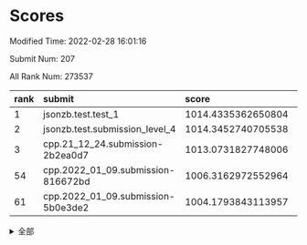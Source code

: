 # Scores

Modified Time: 2022-02-28 16:01:16

Submit Num: 207

All Rank Num: 273537

| rank |               submit               |       score        |       sigma        | pk_num |
| :--- | :--------------------------------- | :----------------- | :----------------- | :----- |
| 1    | jsonzb.test.test_1                 | 1014.4335362650804 | 0.8265132009976274 | 5290   |
| 2    | jsonzb.test.submission_level_4     | 1014.3452740705538 | 0.8303471137186068 | 5287   |
| 3    | cpp.21_12_24.submission-2b2ea0d7   | 1013.0731827748006 | 0.7902264653549349 | 5282   |
| 54   | cpp.2022_01_09.submission-816672bd | 1006.3162972552964 | 0.7278745492210662 | 5286   |
| 61   | cpp.2022_01_09.submission-5b0e3de2 | 1004.1793843113957 | 0.715691604232845  | 5286   |


<details>
<summary>全部</summary>

| rank |                 submit                 |       score        |       sigma        | pk_num |
| :--- | :------------------------------------- | :----------------- | :----------------- | :----- |
| 1    | jsonzb.test.test_1                     | 1014.4335362650804 | 0.8265132009976274 | 5290   |
| 2    | jsonzb.test.submission_level_4         | 1014.3452740705538 | 0.8303471137186068 | 5287   |
| 3    | cpp.21_12_24.submission-2b2ea0d7       | 1013.0731827748006 | 0.7902264653549349 | 5282   |
| 4    | gobigger.level_3.submission_level_3_28 | 1011.7607822315447 | 0.7617828583178105 | 5285   |
| 5    | gobigger.level_3.submission_level_3_5  | 1011.5072845382277 | 0.7845229324236886 | 5287   |
| 6    | gobigger.level_3.submission_level_3_19 | 1011.4813979756808 | 0.7687963268084069 | 5289   |
| 7    | gobigger.level_3.submission_level_3_22 | 1011.4368356715725 | 0.7638672410631924 | 5291   |
| 8    | gobigger.level_3.submission_level_3_42 | 1011.3685042967502 | 0.7562530066605623 | 5285   |
| 9    | gobigger.level_3.submission_level_3_29 | 1010.9451492823156 | 0.7598227871388061 | 5282   |
| 10   | gobigger.level_3.submission_level_3_39 | 1010.9189148228069 | 0.7628597603957263 | 5282   |
| 11   | gobigger.level_3.submission_level_3_40 | 1010.9129888770963 | 0.7588714073068168 | 5280   |
| 12   | gobigger.level_3.submission_level_3_24 | 1010.8620438730384 | 0.7491941845646498 | 5283   |
| 13   | gobigger.level_3.submission_level_3_25 | 1010.7990226279113 | 0.7621186602974148 | 5286   |
| 14   | gobigger.level_3.submission_level_3_4  | 1010.7035158598881 | 0.7409758194128958 | 5289   |
| 15   | gobigger.level_3.submission_level_3_11 | 1010.66504825862   | 0.7691412058639984 | 5285   |
| 16   | gobigger.level_3.submission_level_3_36 | 1010.6163691953637 | 0.7863513298704063 | 5280   |
| 17   | gobigger.level_3.submission_level_3_15 | 1010.5904018743656 | 0.7748770877906621 | 5291   |
| 18   | gobigger.level_3.submission_level_3_0  | 1010.5854317478215 | 0.7506939549285203 | 5285   |
| 19   | gobigger.level_3.submission_level_3_33 | 1010.58038585388   | 0.7655190504511407 | 5285   |
| 20   | gobigger.level_3.submission_level_3_30 | 1010.5701114061671 | 0.7662521340698601 | 5286   |
| 21   | gobigger.level_3.submission_level_3_23 | 1010.4882190847164 | 0.7639211906434036 | 5284   |
| 22   | gobigger.level_3.submission_level_3_38 | 1010.3935804311849 | 0.754837102678728  | 5289   |
| 23   | gobigger.level_3.submission_level_3_3  | 1010.3700860934595 | 0.7543317503245249 | 5288   |
| 24   | gobigger.level_3.submission_level_3_34 | 1010.2594479970625 | 0.7407365506057971 | 5284   |
| 25   | gobigger.level_3.submission_level_3_8  | 1010.185477411787  | 0.7908750383596097 | 5286   |
| 26   | gobigger.level_3.submission_level_3_37 | 1010.159745988031  | 0.7627819276367441 | 5284   |
| 27   | gobigger.level_3.submission_level_3_12 | 1010.097342566939  | 0.7412026718914052 | 5285   |
| 28   | gobigger.level_3.submission_level_3_31 | 1010.0562016851096 | 0.7687224469372098 | 5282   |
| 29   | gobigger.level_3.submission_level_3_17 | 1010.0010587044367 | 0.7629903245266917 | 5287   |
| 30   | gobigger.level_3.submission_level_3_20 | 1009.9933846727405 | 0.7650319294879758 | 5285   |
| 31   | gobigger.level_3.submission_level_3_14 | 1009.9543606100846 | 0.7760448957972488 | 5287   |
| 32   | gobigger.level_3.submission_level_3_26 | 1009.8800366474774 | 0.7464765177091675 | 5285   |
| 33   | gobigger.level_3.submission_level_3_44 | 1009.8427208744117 | 0.7619100065864828 | 5279   |
| 34   | gobigger.level_3.submission_level_3_16 | 1009.8286773572119 | 0.7514592760989639 | 5286   |
| 35   | gobigger.level_3.submission_level_3_13 | 1009.7211161638176 | 0.7457607812388227 | 5290   |
| 36   | gobigger.level_3.submission_level_3_48 | 1009.6819651547761 | 0.7501481443564453 | 5282   |
| 37   | gobigger.level_3.submission_level_3_49 | 1009.6577936788901 | 0.7525134294312836 | 5289   |
| 38   | gobigger.level_3.submission_level_3_2  | 1009.6363833326504 | 0.7684595349923796 | 5286   |
| 39   | gobigger.level_3.submission_level_3_46 | 1009.6203189754185 | 0.7519504189284404 | 5282   |
| 40   | gobigger.level_3.submission_level_3_41 | 1009.5950140299027 | 0.7346737871137887 | 5287   |
| 41   | gobigger.level_3.submission_level_3_18 | 1009.5639679824773 | 0.767415544337675  | 5287   |
| 42   | gobigger.level_3.submission_level_3_1  | 1009.5076138768053 | 0.7886977573033838 | 5288   |
| 43   | gobigger.level_3.submission_level_3_45 | 1009.5011925440037 | 0.7495814275639644 | 5287   |
| 44   | gobigger.level_3.submission_level_3_35 | 1009.4395778695149 | 0.7576358080193977 | 5285   |
| 45   | gobigger.level_3.submission_level_3_6  | 1009.0863726463687 | 0.7437780908636579 | 5281   |
| 46   | gobigger.level_3.submission_level_3_10 | 1008.9313654547468 | 0.7244639385471066 | 5287   |
| 47   | gobigger.level_3.submission_level_3_32 | 1008.8105270313927 | 0.7666386830953077 | 5286   |
| 48   | gobigger.level_3.submission_level_3_9  | 1008.6924899388788 | 0.731323666382693  | 5287   |
| 49   | gobigger.level_3.submission_level_3_47 | 1008.5958513713957 | 0.7688295706379417 | 5282   |
| 50   | gobigger.level_3.submission_level_3_43 | 1008.4584082977652 | 0.7664629876424917 | 5287   |
| 51   | gobigger.level_3.submission_level_3_7  | 1008.4577600473863 | 0.7537584891490416 | 5282   |
| 52   | gobigger.level_3.submission_level_3_21 | 1008.4149181333754 | 0.7418381896494164 | 5285   |
| 53   | gobigger.level_3.submission_level_3_27 | 1007.8727112380149 | 0.738556143507101  | 5288   |
| 54   | cpp.2022_01_09.submission-816672bd     | 1006.3162972552964 | 0.7278745492210662 | 5286   |
| 55   | gobigger.level_1.submission_level_1_23 | 1005.0350284740975 | 0.7255189849958156 | 5285   |
| 56   | gobigger.level_1.submission_level_1_39 | 1004.8012823543211 | 0.7094858451441601 | 5286   |
| 57   | gobigger.level_1.submission_level_1_35 | 1004.5796557357309 | 0.7145279352374451 | 5286   |
| 58   | gobigger.level_1.submission_level_1_36 | 1004.564360934229  | 0.7247089328237324 | 5287   |
| 59   | gobigger.level_1.submission_level_1_25 | 1004.4968848131851 | 0.7221779650014286 | 5293   |
| 60   | gobigger.level_1.submission_level_1_8  | 1004.2739595450224 | 0.7096840761399209 | 5285   |
| 61   | cpp.2022_01_09.submission-5b0e3de2     | 1004.1793843113957 | 0.715691604232845  | 5286   |
| 62   | gobigger.level_1.submission_level_1_32 | 1004.1713375348834 | 0.7311957796121787 | 5289   |
| 63   | gobigger.level_1.submission_level_1_5  | 1004.0867924412915 | 0.7143937575193515 | 5288   |
| 64   | gobigger.level_1.submission_level_1_47 | 1004.000125387006  | 0.711401034385716  | 5284   |
| 65   | gobigger.level_1.submission_level_1_43 | 1003.9794011805213 | 0.7211732576756644 | 5281   |
| 66   | gobigger.level_1.submission_level_1_29 | 1003.9558634275456 | 0.7180936890030828 | 5289   |
| 67   | gobigger.level_1.submission_level_1_49 | 1003.9454022211308 | 0.718692084699986  | 5285   |
| 68   | gobigger.level_1.submission_level_1_46 | 1003.8836767583792 | 0.722069264591239  | 5288   |
| 69   | gobigger.level_1.submission_level_1_19 | 1003.881135190594  | 0.7202183739810681 | 5289   |
| 70   | gobigger.level_1.submission_level_1_33 | 1003.8287523433131 | 0.7138808468262743 | 5281   |
| 71   | gobigger.level_1.submission_level_1_14 | 1003.7504010822779 | 0.7281986821433525 | 5287   |
| 72   | gobigger.level_1.submission_level_1_45 | 1003.7238469963675 | 0.7236024826284342 | 5284   |
| 73   | gobigger.level_1.submission_level_1_17 | 1003.6902839868452 | 0.724359727324706  | 5287   |
| 74   | gobigger.level_1.submission_level_1_38 | 1003.6550160627816 | 0.7135663566512782 | 5288   |
| 75   | gobigger.level_1.submission_level_1_7  | 1003.6333698127643 | 0.7251278669568081 | 5286   |
| 76   | gobigger.level_1.submission_level_1_40 | 1003.5929361152996 | 0.7277715252733141 | 5284   |
| 77   | gobigger.level_1.submission_level_1_44 | 1003.5768522481109 | 0.7246244372493412 | 5285   |
| 78   | gobigger.level_1.submission_level_1_10 | 1003.5427745794557 | 0.7189675887271764 | 5288   |
| 79   | gobigger.level_1.submission_level_1_6  | 1003.4558066502317 | 0.7256009920843695 | 5289   |
| 80   | gobigger.level_1.submission_level_1_12 | 1003.4490927828816 | 0.718287731897067  | 5283   |
| 81   | gobigger.level_1.submission_level_1_22 | 1003.4451259138284 | 0.7205957742203717 | 5289   |
| 82   | gobigger.level_1.submission_level_1_27 | 1003.3504257689253 | 0.7197638115596481 | 5279   |
| 83   | gobigger.level_1.submission_level_1_18 | 1003.2833293684354 | 0.7140951135231486 | 5285   |
| 84   | gobigger.level_1.submission_level_1_13 | 1003.2737356927846 | 0.7244158061660944 | 5291   |
| 85   | gobigger.level_1.submission_level_1_2  | 1003.2480019810351 | 0.7269935900836542 | 5283   |
| 86   | gobigger.level_1.submission_level_1_24 | 1003.2062306180554 | 0.7132207679105178 | 5288   |
| 87   | gobigger.level_1.submission_level_1_31 | 1003.1927676112996 | 0.7192738433599103 | 5287   |
| 88   | gobigger.level_1.submission_level_1_34 | 1003.1733132625161 | 0.7127711993638587 | 5287   |
| 89   | gobigger.level_1.submission_level_1_21 | 1003.1731294512339 | 0.7312601143686212 | 5289   |
| 90   | gobigger.level_1.submission_level_1_0  | 1003.156831131611  | 0.7159382762054273 | 5282   |
| 91   | gobigger.level_1.submission_level_1_11 | 1003.0512056135062 | 0.7118116730247792 | 5287   |
| 92   | gobigger.level_1.submission_level_1_1  | 1002.9301996142523 | 0.7126028052798287 | 5285   |
| 93   | gobigger.level_1.submission_level_1_3  | 1002.8694935476354 | 0.72259389115982   | 5284   |
| 94   | gobigger.level_1.submission_level_1_42 | 1002.7349624293824 | 0.7251961012419217 | 5282   |
| 95   | gobigger.level_1.submission_level_1_26 | 1002.6937232786693 | 0.7252088699873848 | 5290   |
| 96   | gobigger.level_1.submission_level_1_20 | 1002.6024723597269 | 0.7258230966232163 | 5283   |
| 97   | gobigger.level_1.submission_level_1_9  | 1002.6016140852325 | 0.7192054299131011 | 5281   |
| 98   | gobigger.level_1.submission_level_1_37 | 1002.5499704510237 | 0.7267887413307768 | 5289   |
| 99   | gobigger.level_1.submission_level_1_48 | 1002.4254728713572 | 0.716802107143381  | 5283   |
| 100  | gobigger.level_1.submission_level_1_30 | 1002.3693291459107 | 0.7038244950624821 | 5287   |
| 101  | gobigger.level_1.submission_level_1_15 | 1002.1808862765824 | 0.7196616010234509 | 5288   |
| 102  | gobigger.level_1.submission_level_1_16 | 1002.0932102569643 | 0.7102126738062575 | 5284   |
| 103  | gobigger.level_1.submission_level_1_28 | 1002.0708826967556 | 0.7193824645413186 | 5283   |
| 104  | gobigger.level_1.submission_level_1_4  | 1001.8789358703588 | 0.7179981020142265 | 5286   |
| 105  | gobigger.level_1.submission_level_1_41 | 1001.7595851150547 | 0.7075015008199405 | 5285   |
| 106  | gobigger.random.submission_random_45   | 997.267374245738   | 0.7075728367202346 | 5282   |
| 107  | gobigger.random.submission_random_40   | 997.0188331456326  | 0.707612776376548  | 5288   |
| 108  | gobigger.random.submission_random_1    | 997.0069409351639  | 0.7052330966733742 | 5285   |
| 109  | gobigger.random.submission_random_12   | 996.9512052731682  | 0.7135115830127484 | 5287   |
| 110  | gobigger.random.submission_random_20   | 996.9211544048139  | 0.7138235125190742 | 5284   |
| 111  | gobigger.random.submission_random_16   | 996.8640293030572  | 0.7149446613972228 | 5285   |
| 112  | gobigger.random.submission_random_22   | 996.7966669778201  | 0.7064852848027695 | 5280   |
| 113  | gobigger.random.submission_random_5    | 996.7166509199963  | 0.7195605902641817 | 5288   |
| 114  | gobigger.random.submission_random_35   | 996.5213283764062  | 0.7032397071824543 | 5281   |
| 115  | gobigger.random.submission_random_18   | 996.498243685778   | 0.7055448692911045 | 5286   |
| 116  | gobigger.random.submission_random_24   | 996.4929003654847  | 0.6968117638465273 | 5291   |
| 117  | gobigger.random.submission_random_8    | 996.473701814776   | 0.7159093234024401 | 5282   |
| 118  | gobigger.random.submission_random_15   | 996.472010142324   | 0.7183822062625256 | 5283   |
| 119  | gobigger.random.submission_random_2    | 996.4536672218272  | 0.7094114621251578 | 5285   |
| 120  | gobigger.random.submission_random_49   | 996.3786302972957  | 0.7071110944874297 | 5285   |
| 121  | gobigger.random.submission_random_43   | 996.3658438023169  | 0.6960983119893072 | 5285   |
| 122  | gobigger.random.submission_random_36   | 996.327444176541   | 0.7306985837173124 | 5284   |
| 123  | gobigger.random.submission_random_38   | 996.2713882452625  | 0.715336753496357  | 5288   |
| 124  | gobigger.random.submission_random_10   | 996.2449314843301  | 0.6989613817599577 | 5288   |
| 125  | gobigger.random.submission_random_31   | 996.2267200283553  | 0.7179592203096739 | 5284   |
| 126  | gobigger.random.submission_random_26   | 996.207460232647   | 0.7072851018863106 | 5284   |
| 127  | gobigger.random.submission_random_41   | 996.1535432343585  | 0.7193745612648607 | 5286   |
| 128  | gobigger.random.submission_random_9    | 996.0896239217079  | 0.6980278009270174 | 5289   |
| 129  | gobigger.random.submission_random_27   | 996.0879921683676  | 0.698838323479033  | 5283   |
| 130  | gobigger.random.submission_random_42   | 996.0815060482904  | 0.6973711090875815 | 5284   |
| 131  | gobigger.random.submission_random_13   | 996.0543994851388  | 0.7260718017301774 | 5285   |
| 132  | gobigger.random.submission_random_32   | 996.0278395394536  | 0.7037001201272461 | 5288   |
| 133  | gobigger.random.submission_random_25   | 995.939867851215   | 0.7105525942296946 | 5288   |
| 134  | gobigger.random.submission_random_28   | 995.9355986407196  | 0.7172739079468579 | 5285   |
| 135  | gobigger.random.submission_random_21   | 995.8389422592705  | 0.7082139410400685 | 5287   |
| 136  | gobigger.random.submission_random_48   | 995.827070282893   | 0.7111692121761859 | 5282   |
| 137  | gobigger.random.submission_random_3    | 995.6660811032692  | 0.7180770350636391 | 5285   |
| 138  | gobigger.random.submission_random_17   | 995.5965570246794  | 0.7272401174240984 | 5286   |
| 139  | gobigger.random.submission_random_33   | 995.5186313359392  | 0.7005034056535376 | 5282   |
| 140  | gobigger.random.submission_random_23   | 995.474330856949   | 0.7088202452721084 | 5288   |
| 141  | gobigger.random.submission_random_37   | 995.473812334576   | 0.6977900346087829 | 5288   |
| 142  | gobigger.random.submission_random_29   | 995.4462516157788  | 0.7391026682593853 | 5291   |
| 143  | gobigger.random.submission_random_44   | 995.353061487086   | 0.7023281797841273 | 5285   |
| 144  | gobigger.random.submission_random_39   | 995.3417128912257  | 0.715166225573481  | 5285   |
| 145  | gobigger.random.submission_random_34   | 995.3100941856535  | 0.7141817390617798 | 5287   |
| 146  | gobigger.random.submission_random_46   | 995.30595929269    | 0.7089612871017138 | 5285   |
| 147  | gobigger.random.submission_random_7    | 995.2622317794982  | 0.7034778465407087 | 5288   |
| 148  | gobigger.random.submission_random_47   | 995.1601399796259  | 0.699808583191373  | 5284   |
| 149  | gobigger.random.submission_random_19   | 995.1582103768849  | 0.7194283174804954 | 5286   |
| 150  | gobigger.random.submission_random_30   | 995.1492211687407  | 0.7159432771241278 | 5287   |
| 151  | gobigger.random.submission_random_0    | 995.033185675373   | 0.7101603443516203 | 5282   |
| 152  | gobigger.random.submission_random_11   | 995.0235793948591  | 0.7228746462780871 | 5281   |
| 153  | gobigger.random.submission_random_4    | 994.8141087480451  | 0.719686215640175  | 5285   |
| 154  | gobigger.random.submission_random_14   | 994.6699051186052  | 0.7078012475907688 | 5285   |
| 155  | gobigger.random.submission_random_6    | 994.6342202961558  | 0.7193421065421205 | 5286   |
| 156  | gobigger.level_2.submission_level_2_20 | 993.4414902995576  | 0.7375549901090622 | 5290   |
| 157  | gobigger.level_2.submission_level_2_37 | 993.4129076545988  | 0.7132188309360925 | 5289   |
| 158  | gobigger.level_2.submission_level_2_18 | 993.2435654680488  | 0.7429125717843553 | 5284   |
| 159  | gobigger.level_2.submission_level_2_34 | 993.2215778773705  | 0.7428629845168219 | 5286   |
| 160  | gobigger.level_2.submission_level_2_27 | 993.0254616044014  | 0.7604092426392088 | 5287   |
| 161  | gobigger.level_2.submission_level_2_46 | 992.8740956632453  | 0.7313172277624566 | 5287   |
| 162  | gobigger.level_2.submission_level_2_33 | 992.8236584878649  | 0.7276781966298599 | 5286   |
| 163  | gobigger.level_2.submission_level_2_21 | 992.7932650099697  | 0.7277942776503262 | 5289   |
| 164  | gobigger.level_2.submission_level_2_1  | 992.7238732222613  | 0.7512201197953885 | 5283   |
| 165  | gobigger.level_2.submission_level_2_43 | 992.6688177225085  | 0.7336820977593528 | 5283   |
| 166  | gobigger.level_2.submission_level_2_11 | 992.608602758576   | 0.7478825672225964 | 5288   |
| 167  | gobigger.level_2.submission_level_2_38 | 992.5564689696159  | 0.7583517062765047 | 5289   |
| 168  | gobigger.level_2.submission_level_2_48 | 992.4068967804213  | 0.7707045559499166 | 5287   |
| 169  | gobigger.level_2.submission_level_2_28 | 992.3711657567956  | 0.7395527812500688 | 5288   |
| 170  | gobigger.level_2.submission_level_2_32 | 992.267767886336   | 0.7524388724977804 | 5283   |
| 171  | gobigger.level_2.submission_level_2_24 | 992.2602705256111  | 0.7391629839323697 | 5294   |
| 172  | gobigger.level_2.submission_level_2_40 | 992.2543007670458  | 0.7384645968589828 | 5290   |
| 173  | gobigger.level_2.submission_level_2_22 | 992.2321129237024  | 0.7343034797870555 | 5288   |
| 174  | gobigger.level_2.submission_level_2_16 | 992.225503966756   | 0.7587185465989628 | 5288   |
| 175  | gobigger.level_2.submission_level_2_31 | 992.2066348113303  | 0.7502021200690252 | 5285   |
| 176  | gobigger.level_2.submission_level_2_49 | 992.1911032300658  | 0.7389556434150264 | 5283   |
| 177  | gobigger.level_2.submission_level_2_5  | 992.1675062554161  | 0.7381587592924981 | 5286   |
| 178  | gobigger.level_2.submission_level_2_17 | 991.9529880295263  | 0.7559076647939089 | 5290   |
| 179  | gobigger.level_2.submission_level_2_19 | 991.9166835102088  | 0.7361044619536803 | 5281   |
| 180  | gobigger.level_2.submission_level_2_25 | 991.8766679916303  | 0.7461070279985031 | 5287   |
| 181  | gobigger.level_2.submission_level_2_6  | 991.8068326705053  | 0.7495375136419894 | 5289   |
| 182  | gobigger.level_2.submission_level_2_47 | 991.7806276146275  | 0.7436018459196904 | 5292   |
| 183  | gobigger.level_2.submission_level_2_42 | 991.7416411801817  | 0.7404907747432389 | 5288   |
| 184  | gobigger.level_2.submission_level_2_15 | 991.7310829630518  | 0.7620511661623538 | 5284   |
| 185  | gobigger.level_2.submission_level_2_3  | 991.6443256273269  | 0.7615818901531537 | 5286   |
| 186  | gobigger.level_2.submission_level_2_44 | 991.6000742454022  | 0.7488683241135927 | 5283   |
| 187  | gobigger.level_2.submission_level_2_14 | 991.5999251186078  | 0.7328533914338834 | 5284   |
| 188  | gobigger.level_2.submission_level_2_29 | 991.5951973805954  | 0.7429413120477872 | 5280   |
| 189  | gobigger.level_2.submission_level_2_7  | 991.4984479884395  | 0.7401897104515129 | 5288   |
| 190  | gobigger.level_2.submission_level_2_30 | 991.4870605967378  | 0.7386927153122038 | 5283   |
| 191  | gobigger.level_2.submission_level_2_12 | 991.4588452280481  | 0.7461475067911014 | 5287   |
| 192  | gobigger.level_2.submission_level_2_13 | 991.4161198274135  | 0.7492759480590527 | 5284   |
| 193  | gobigger.level_2.submission_level_2_41 | 991.4040497362299  | 0.7540229883900373 | 5284   |
| 194  | gobigger.level_2.submission_level_2_35 | 991.3877560743475  | 0.7604026498408869 | 5280   |
| 195  | gobigger.level_2.submission_level_2_23 | 991.3190823279965  | 0.7603198353928403 | 5293   |
| 196  | gobigger.level_2.submission_level_2_10 | 991.2938328982209  | 0.7469167615395695 | 5286   |
| 197  | gobigger.level_2.submission_level_2_2  | 991.0954748650881  | 0.7665068790168574 | 5284   |
| 198  | gobigger.level_2.submission_level_2_26 | 991.0389592010426  | 0.771954885884051  | 5287   |
| 199  | gobigger.level_2.submission_level_2_4  | 990.901023204993   | 0.7580720711507323 | 5287   |
| 200  | gobigger.level_2.submission_level_2_8  | 990.8931951163019  | 0.7819192081404103 | 5289   |
| 201  | gobigger.level_2.submission_level_2_36 | 990.8193118305022  | 0.7602822984042397 | 5281   |
| 202  | gobigger.level_2.submission_level_2_0  | 990.7268141768608  | 0.7446856967173316 | 5291   |
| 203  | gobigger.level_2.submission_level_2_9  | 990.5385247919824  | 0.7573542979939988 | 5288   |
| 204  | gobigger.level_2.submission_level_2_39 | 990.0747777978493  | 0.7623907085098302 | 5286   |
| 205  | gobigger.level_2.submission_level_2_45 | 990.0133894874613  | 0.7537072564348288 | 5284   |
| 206  | gobigger.none.submission_none_0        | 976.6430536754451  | 1.3593626540400112 | 5283   |
| 207  | gobigger.none.submission_none_1        | 973.9420631586632  | 1.5833358433550078 | 5286   |

</details>